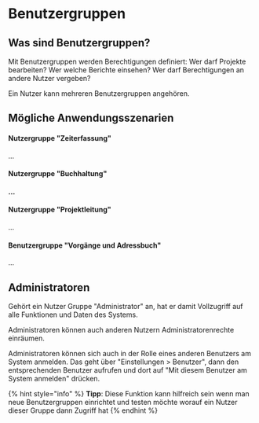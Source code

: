 # Benutzergruppen

## Was sind Benutzergruppen?

Mit Benutzergruppen werden Berechtigungen definiert: Wer darf Projekte bearbeiten? Wer welche Berichte einsehen? Wer darf Berechtigungen an andere Nutzer vergeben?

Ein Nutzer kann mehreren Benutzergruppen angehören.

## Mögliche Anwendungsszenarien 

#### Nutzergruppe "Zeiterfassung"

...

#### Nutzergruppe "Buchhaltung"

#### ...

#### Nutzergruppe "Projektleitung"

...

#### Benutzergruppe "Vorgänge und Adressbuch"

...

## Administratoren

Gehört ein Nutzer Gruppe "Administrator" an, hat er damit Vollzugriff auf alle Funktionen und Daten des Systems.

Administratoren können auch anderen Nutzern Administratorenrechte einräumen.

Administratoren können sich auch in der Rolle eines anderen Benutzers am System anmelden. Das geht über "Einstellungen &gt; Benutzer", dann den entsprechenden Benutzer aufrufen und dort auf "Mit diesem Benutzer am System anmelden" drücken.

{% hint style="info" %}
**Tipp**: Diese Funktion kann hilfreich sein wenn man neue Benutzergruppen einrichtet und testen möchte worauf ein Nutzer dieser Gruppe dann Zugriff hat
{% endhint %}

#### 



